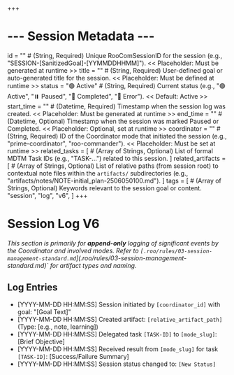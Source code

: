 +++
# --- Session Metadata ---
id = "" # (String, Required) Unique RooComSessionID for the session (e.g., "SESSION-[SanitizedGoal]-[YYMMDDHHMM]"). << Placeholder: Must be generated at runtime >>
title = "" # (String, Required) User-defined goal or auto-generated title for the session. << Placeholder: Must be defined at runtime >>
status = "🟢 Active" # (String, Required) Current status (e.g., "🟢 Active", "⏸️ Paused", "🏁 Completed", "🔴 Error"). << Default: Active >>
start_time = "" # (Datetime, Required) Timestamp when the session log was created. << Placeholder: Must be generated at runtime >>
end_time = "" # (Datetime, Optional) Timestamp when the session was marked Paused or Completed. << Placeholder: Optional, set at runtime >>
coordinator = "" # (String, Required) ID of the Coordinator mode that initiated the session (e.g., "prime-coordinator", "roo-commander"). << Placeholder: Must be set at runtime >>
related_tasks = [
    # (Array of Strings, Optional) List of formal MDTM Task IDs (e.g., "TASK-...") related to this session.
]
related_artifacts = [
    # (Array of Strings, Optional) List of relative paths (from session root) to contextual note files within the `artifacts/` subdirectories (e.g., "artifacts/notes/NOTE-initial_plan-2506050100.md").
]
tags = [
    # (Array of Strings, Optional) Keywords relevant to the session goal or content.
    "session", "log", "v6",
]
+++

# Session Log V6

*This section is primarily for **append-only** logging of significant events by the Coordinator and involved modes.*
*Refer to `[.roo/rules/03-session-management-standard.md`](.roo/rules/03-session-management-standard.md)\` for artifact types and naming.*

## Log Entries

- [YYYY-MM-DD HH:MM:SS] Session initiated by `[coordinator_id]` with goal: "[Goal Text]"
- [YYYY-MM-DD HH:MM:SS] Created artifact: `[relative_artifact_path]` (Type: [e.g., note, learning])
- [YYYY-MM-DD HH:MM:SS] Delegated task `[TASK-ID]` to `[mode_slug]`: [Brief Objective]
- [YYYY-MM-DD HH:MM:SS] Received result from `[mode_slug]` for task `[TASK-ID]`: [Success/Failure Summary]
- [YYYY-MM-DD HH:MM:SS] Session status changed to: `[New Status]`